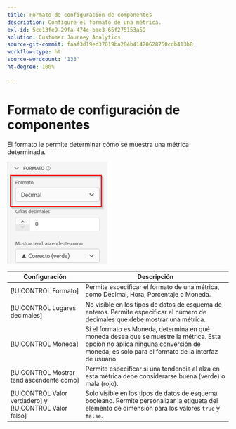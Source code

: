 ```yaml
---
title: Formato de configuración de componentes
description: Configure el formato de una métrica.
exl-id: 5ce13fe9-29fa-474c-bae3-65f275153a59
solution: Customer Journey Analytics
source-git-commit: faaf3d19ed37019ba284b41420628750cdb413b8
workflow-type: ht
source-wordcount: '133'
ht-degree: 100%

---
```


# Formato de configuración de componentes

El formato le permite determinar cómo se muestra una métrica determinada.

![Configuración de formato](../assets/format-settings.png)

| Configuración | Descripción |
| --- | --- |
| [!UICONTROL Formato] | Permite especificar el formato de una métrica, como Decimal, Hora, Porcentaje o Moneda. |
| [!UICONTROL Lugares decimales] | No visible en los tipos de datos de esquema de enteros. Permite especificar el número de decimales que debe mostrar una métrica. |
| [!UICONTROL Moneda] | Si el formato es Moneda, determina en qué moneda desea que se muestre la métrica. Esta opción no aplica ninguna conversión de moneda; es solo para el formato de la interfaz de usuario. |
| [!UICONTROL Mostrar tend ascendente como] | Permite especificar si una tendencia al alza en esta métrica debe considerarse buena (verde) o mala (rojo). |
| [!UICONTROL Valor verdadero] y [!UICONTROL Valor falso] | Solo visible en los tipos de datos de esquema booleano. Permite personalizar la etiqueta del elemento de dimensión para los valores `true` y `false`. |
